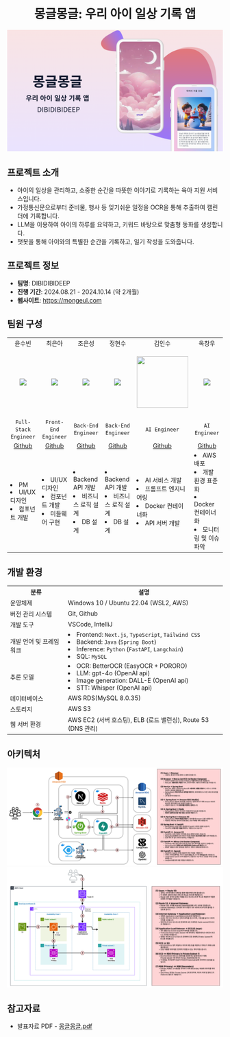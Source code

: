 <div align="center">

# 몽글몽글: 우리 아이 일상 기록 앱

<!-- ###  DIBIDIBIDEEP -->
<!-- 사이트 링크 -->
<!-- ### [mongeul.com](https://mongeul.com) -->
<!-- <br> -->
<!-- pdf -->
<!-- [발표자료 PDF](images/몽글몽글.pdf) -->
<!-- pdf title -->
<img src="images/title.png"/>

</div>


## 프로젝트 소개
- 아이의 일상을 관리하고, 소중한 순간을 따뜻한 이야기로 기록하는 육아 지원 서비스입니다.
- 가정통신문으로부터 준비물, 행사 등 잊기쉬운 일정을 OCR을 통해 추출하여 캘린더에 기록합니다.
- LLM을 이용하여 아이의 하루를 요약하고, 키워드 바탕으로 맞춤형 동화를 생성합니다. 
- 챗봇을 통해 아이와의 특별한 순간을 기록하고, 일기 작성을 도와줍니다.


## 프로젝트 정보

- **팀명**: DIBIDIBIDEEP
- **진행 기간**: 2024.08.21 - 2024.10.14 (약 2개월)
- **웹사이트**: https://mongeul.com


<!-- | 분류             | 설명                     |
|------------------|--------------------------|
| 운영체제         | Windows 10 / Ubuntu(AWS) |
| 버전 관리 시스템 | Git, Github              |
| 개발 도구        | Sublime Text3            |
| 개발 언어 및 프레임워크 | 1. Python 3  
  - Flask & extended module  
  - Requests  
  - BeautifulSoup  
  - Mysqldb  
  2. HTML & CSS  
  - Bootstrap  
  3. Javascript  
  - JQuery  
  4. SQL - (MySQL) |
| 데이터베이스     | MySQL 5.7.25 (64bit)     |
| 웹 서버 환경     | uwsgi + nginx            | -->


<!-- ## 👩🏻‍💻 Members -->
## 팀원 구성

<table align="center">
    <tr>
        <td align="center">윤수빈</td>
        <td align="center">최은아</td>
        <td align="center">조은성</td>
        <td align="center">정현수</td>
        <td align="center">김인수</td>
        <td align="center">옥창우</td>
    </tr>
    <tr height="160px">
        <td align="center">
            <img height="120px" weight="120px" src="https://avatars.githubusercontent.com/nunu1101"/>
        </td>
        <td align="center">
            <img height="120px" weight="120px" src="https://avatars.githubusercontent.com/silver-or"/>
        </td>
        <td align="center">
            <img height="120px" weight="120px" src="https://avatars.githubusercontent.com/eunseongjo"/>
        </td>
        <td align="center">
            <img height="120px" weight="120px" src="https://avatars.githubusercontent.com/hyun987"/>
        </td>
        <td align="center">
            <img height="120px" weight="120px" width="120px" src="https://github.com/user-attachments/assets/eb4d8fb3-4437-4fc0-8f00-d2480f37bca7"/>
        </td>        
        <td align="center">
            <img height="120px" weight="120px" src="https://avatars.githubusercontent.com/okchang95"/>
        </td>
    </tr>
    <tr>
        <td align="center"><code>Full-Stack Engineer</code></td>
        <td align="center"><code>Front-End Engineer</code></td>
        <td align="center"><code>Back-End Engineer</code></td>
        <td align="center"><code>Back-End Engineer</code></td>
        <td align="center"><code>AI Engineer</code></td>
        <td align="center"><code>AI Engineer</code></td>
    </tr>
    <tr>
        <td align="center"><a href="https://github.com/nunu1101">Github</a></td>
        <td align="center"><a href="https://github.com/silver-or">Github</a></td>
        <td align="center"><a href="https://github.com/eunseongjo">Github</a></td>
        <td align="center"><a href="https://github.com/hyun987">Github</a></td>
        <td align="center"><a href="https://github.com/in-sukim">Github</a></td>
        <td align="center"><a href="https://github.com/okchang95">Github</a></td>
    </tr>
    <tr>
        <td align="left" >
          <li >PM</li> <li>UI/UX 디자인</li> <li>컴포넌트 개발</li>
        </td>
        <td align="left">
          <li>UI/UX 디자인</li> <li>컴포넌트 개발</li> <li>미들웨어 구현</li>
        </td>
        <td align="left">
          <li>Backend API 개발</li> <li>비즈니스 로직 설계</li> <li>DB 설계</li>
        </td>
        <td align="left">
          <li>Backend API 개발</li> <li>비즈니스 로직 설계</li> <li>DB 설계</li>
        </td>
        <td align="left">
          <li>AI 서비스 개발</li> <li>프롬프트 엔지니어링</li> <li>Docker 컨테이너화</li> <li>API 서버 개발</li> 
        </td>        
        <td align="left">
          <li>AWS 배포</li> <li>개발 환경 표준화</li> <li>Docker 컨테이너화</li> <li>모니터링 및 이슈파악</li>
        </td>
    </tr>
</table>


## 개발 환경

<table>
  <tr>
    <th>분류</th>
    <th>설명</th>
  </tr>
  <tr>
    <td>운영체제</td>
    <td>Windows 10 / Ubuntu 22.04 (WSL2, AWS)</td>
  </tr>
  <tr>
    <td>버전 관리 시스템</td>
    <td>Git, Github</td>
  </tr>
  <tr>
    <td>개발 도구</td>
    <td>VSCode, IntelliJ</td>
  </tr>
  <tr>
    <td>개발 언어 및 프레임워크</td>
    <td>
        <li>Frontend: <code>Next.js</code>, <code>TypeScript</code>, <code>Tailwind CSS</code></li>
        <li>Backend: <code>Java</code> (<code>Spring Boot</code>)</li>
        <li>Inference: <code>Python</code> (<code>FastAPI</code>, <code>Langchain</code>)</li>
        <li>SQL: <code>MySQL</code></li>
    </td>
  </tr>
    <tr>
    <td>추론 모델</td>
    <td>
        <li>OCR: BetterOCR (EasyOCR + PORORO)</li>
        <li>LLM: gpt-4o (OpenAI api)</li>
        <li>Image generation: DALL-E (OpenAI api)</li>
        <li>STT: Whisper (OpenAI api)</li>
    </td>
  </tr>
  <tr>
    <td>데이터베이스</td>
    <td>AWS RDS(MySQL 8.0.35)</td>
  </tr>
  <tr>
    <td>스토리지</td>
    <td>AWS S3</td>
  </tr>
  <tr>
    <td>웹 서버 환경</td>
    <td>AWS EC2 (서버 호스팅), ELB (로드 밸런싱), Route 53 (DNS 관리)</td>
  </tr>
</table>

## 아키텍처

<img src="images/system.png"/>
<img src="images/infra.png"/>

## 참고자료
- 발표자료 PDF - [몽글몽글.pdf](images/몽글몽글.pdf)

